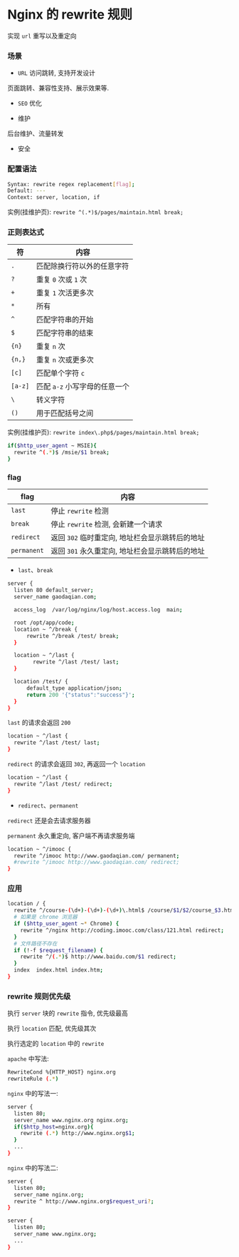 # Nginx 的 rewrite 规则

实现 `url` 重写以及重定向

### 场景

- `URL` 访问跳转, 支持开发设计

页面跳转、兼容性支持、展示效果等.

- `SEO` 优化

- 维护

后台维护、流量转发

- 安全

### 配置语法

```bash
Syntax: rewrite regex replacement[flag];
Default: ---
Context: server, location, if
```

实例(挂维护页): `rewrite ^(.*)$/pages/maintain.html break;`

### 正则表达式

符 | 内容 |
----------|---------
`.`  | 匹配除换行符以外的任意字符
`?`  | 重复 `0` 次或 `1` 次
`+`  | 重复 `1` 次活更多次
`*`  | 所有
`^` | 匹配字符串的开始
`$` | 匹配字符串的结束
`{n}` | 重复 `n` 次
`{n,}` | 重复 `n` 次或更多次
`[c]` | 匹配单个字符 `c`
`[a-z]` | 匹配 `a-z` 小写字母的任意一个
`\` | 转义字符
`()` | 用于匹配括号之间

实例(挂维护页): `rewrite index\.php$/pages/maintain.html break;`

```bash
if($http_user_agent ~ MSIE){
  rewrite ^(.*)$ /msie/$1 break;
}
```

### flag

flag | 内容 |
----------|---------
`last`  | 停止 `rewrite` 检测
`break`  | 停止  `rewrite` 检测, 会新建一个请求
`redirect`  | 返回 `302` 临时重定向, 地址栏会显示跳转后的地址
`permanent`  | 返回 `301` 永久重定向, 地址栏会显示跳转后的地址

- `last`、`break`

```bash
server {
  listen 80 default_server;
  server_name gaodaqian.com;

  access_log  /var/log/nginx/log/host.access.log  main;

  root /opt/app/code;
  location ~ ^/break {
      rewrite ^/break /test/ break;
  }

  location ~ ^/last {
        rewrite ^/last /test/ last;
  }

  location /test/ {
      default_type application/json;
      return 200 '{"status":"success"}';
  }
}
```

`last` 的请求会返回 `200`

```bash
location ~ ^/last {
  rewrite ^/last /test/ last;
}
```

`redirect` 的请求会返回 `302`, 再返回一个 `location`

```bash
location ~ ^/last {
  rewrite ^/last /test/ redirect;
}
```

- `redirect`、`permanent`

`redirect` 还是会去请求服务器

`permanent` 永久重定向, 客户端不再请求服务端

```bash
location ~ ^/imooc {
  rewrite ^/imooc http://www.gaodaqian.com/ permanent;
  #rewrite ^/imooc http://www.gaodaqian.com/ redirect;
}
```

### 应用

```bash
location / {
  rewrite ^/course-(\d+)-(\d+)-(\d+)\.html$ /course/$1/$2/course_$3.html break;
  # 如果是 chrome 浏览器
  if ($http_user_agent ~* Chrome) {
    rewrite ^/nginx http://coding.imooc.com/class/121.html redirect;
  }
  # 文件路径不存在
  if (!-f $request_filename) {
    rewrite ^/(.*)$ http://www.baidu.com/$1 redirect;
  }
  index  index.html index.htm;
}
```

### rewrite 规则优先级

执行 `server` 块的 `rewrite` 指令, 优先级最高

执行 `location` 匹配, 优先级其次

执行选定的 `location` 中的 `rewrite`

`apache` 中写法:

```bash
RewriteCond %{HTTP_HOST} nginx.org
rewriteRule (.*)
```

`nginx` 中的写法一:

```bash
server {
  listen 80;
  server_name www.nginx.org nginx.org;
  if($http_host=nginx.org){
    rewrite (.*) http://www.nginx.org$1;
  }
  ...
}
```

`nginx` 中的写法二:

```bash
server {
  listen 80;
  server_name nginx.org;
  rewrite ^ http://www.nginx.org$request_uri?;
}

server {
  listen 80;
  server_name www.nginx.org;
  ...
}
```